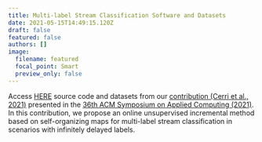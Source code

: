 ```yaml
---
title: Multi-label Stream Classification Software and Datasets
date: 2021-05-15T14:49:15.120Z
draft: false
featured: false
authors: []
image:
  filename: featured
  focal_point: Smart
  preview_only: false
---
```

Access [HERE](http://www.biomal.ufscar.br/somStreamML.html) source code and datasets from our [contribution (Cerri et al., 2021)](https://doi.org/10.1145/3412841.3441922) presented in the [36th ACM Symposium on Applied Computing (2021)](https://www.sigapp.org/sac/sac2021/index.html).\
In this contribution, we propose an online unsupervised incremental method based on self-organizing maps for multi-label stream classification in scenarios with infinitely delayed labels.